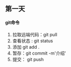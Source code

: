 ## 第一天
#### git命令
1. 拉取远端代码：git pull
2. 查看状态 : git status
3. 添加 git add .
4. 暂存：git commit -m'介绍'
5. 提交： git push 

